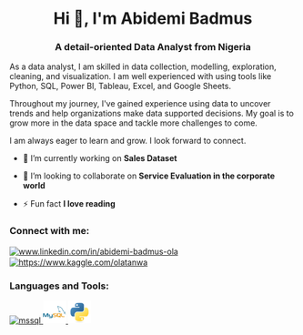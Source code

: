 <h1 align="center">Hi 👋, I'm Abidemi Badmus</h1>
<h3 align="center">A detail-oriented Data Analyst from Nigeria</h3>

As a data analyst, I am skilled in data collection, modelling, exploration, cleaning, and visualization. I am well experienced with using tools like Python, SQL, Power BI, Tableau, Excel, and Google Sheets.

Throughout my journey, I've gained experience using data to uncover trends and help organizations make data supported decisions. My goal is to grow more in the data space and tackle more challenges to come.

I am always eager to learn and grow. I look forward to connect.

- 🔭 I’m currently working on **Sales Dataset**

- 👯 I’m looking to collaborate on **Service Evaluation in the corporate world**

- ⚡ Fun fact **I love reading**

<h3 align="left">Connect with me:</h3>
<p align="left">
<a href="https://linkedin.com/in/www.linkedin.com/in/abidemi-badmus-ola" target="blank"><img align="center" src="https://raw.githubusercontent.com/rahuldkjain/github-profile-readme-generator/master/src/images/icons/Social/linked-in-alt.svg" alt="www.linkedin.com/in/abidemi-badmus-ola" height="30" width="40" /></a>
<a href="https://kaggle.com/https://www.kaggle.com/olatanwa" target="blank"><img align="center" src="https://raw.githubusercontent.com/rahuldkjain/github-profile-readme-generator/master/src/images/icons/Social/kaggle.svg" alt="https://www.kaggle.com/olatanwa" height="30" width="40" /></a>
</p>

<h3 align="left">Languages and Tools:</h3>
<p align="left"> <a href="https://www.microsoft.com/en-us/sql-server" target="_blank" rel="noreferrer"> <img src="https://www.svgrepo.com/show/303229/microsoft-sql-server-logo.svg" alt="mssql" width="40" height="40"/> </a> <a href="https://www.mysql.com/" target="_blank" rel="noreferrer"> <img src="https://raw.githubusercontent.com/devicons/devicon/master/icons/mysql/mysql-original-wordmark.svg" alt="mysql" width="40" height="40"/> </a> <a href="https://www.python.org" target="_blank" rel="noreferrer"> <img src="https://raw.githubusercontent.com/devicons/devicon/master/icons/python/python-original.svg" alt="python" width="40" height="40"/> </a> </p>
